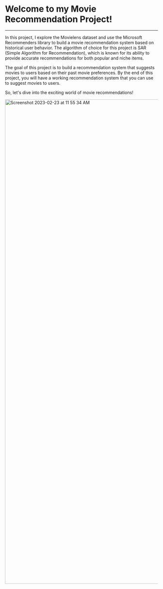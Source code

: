 # Welcome to my Movie Recommendation Project!
---

In this project, I explore the Movielens dataset and use the Microsoft Recommenders library to build a movie recommendation system based on historical user behavior. The algorithm of choice for this project is SAR (Simple Algorithm for Recommendation), which is known for its ability to provide accurate recommendations for both popular and niche items.

The goal of this project is to build a recommendation system that suggests movies to users based on their past movie preferences. By the end of this project, you will have a working recommendation system that you can use to suggest movies to users.

So, let's dive into the exciting world of movie recommendations!

<img width="1591" alt="Screenshot 2023-02-23 at 11 55 34 AM" src="https://user-images.githubusercontent.com/25382680/220838638-a2c922fc-6b96-4de8-ba1c-f1b44ae900b9.png">
